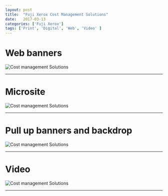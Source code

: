 ```yaml
---
layout: post
title:  "Fuji Xerox Cost Management Solutions"
date:   2017-03-13
categories: ['Fuji Xerox']
tags: ['Print', 'Digital', 'Web', 'Video' ]
---
```


# Web banners
![Cost management Solutions](https://raw.githubusercontent.com/gbjack/gbjack.github.io/master/assets/images/fxCostManagement1.png)


---


# Microsite
![Cost management Solutions](https://raw.githubusercontent.com/gbjack/gbjack.github.io/master/assets/images/fxCostManagement1.png)


---


# Pull up banners and backdrop
![Cost management Solutions](https://raw.githubusercontent.com/gbjack/gbjack.github.io/master/assets/images/fxCostManagement3.png)


---


# Video
![Cost management Solutions](https://raw.githubusercontent.com/gbjack/gbjack.github.io/master/assets/images/fxCostManagement4.png)


---
